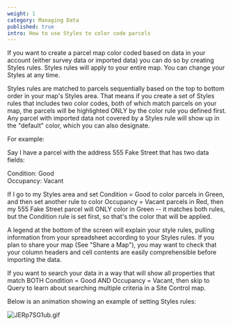 ```yaml
---
weight: 1
category: Managing Data
published: true
intro: How to use Styles to color code parcels
---
```

If you want to create a parcel map color coded based on data in your account (either survey data or imported data) you can do so by creating Styles rules. Styles rules will apply to your entire map. You can change your Styles at any time.

Styles rules are matched to parcels sequentially based on the top to bottom order in your map's Styles area. That means if you create a set of Styles rules that includes two color codes, both of which match parcels on your map, the parcels will be highlighted ONLY by the color rule you defined first. Any parcel with imported data not covered by a Styles rule will show up in the "default" color, which you can also designate.

For example:

Say I have a parcel with the address 555 Fake Street that has two data fields:

Condition: Good  
Occupancy: Vacant

If I go to my Styles area and set Condition = Good to color parcels in Green, and then set another rule to color Occupancy = Vacant parcels in Red, then my 555 Fake Street parcel will ONLY color in Green -- it matches both rules, but the Condition rule is set first, so that's the color that will be applied.

A legend at the bottom of the screen will explain your style rules, pulling information from your spreadsheet according to your Styles rules. If you plan to share your map (See "Share a Map"), you may want to check that your column headers and cell contents are easily comprehensible before importing the data.

If you want to search your data in a way that will show all properties that match BOTH Condition = Good AND Occupancy = Vacant, then skip to Query to learn about searching multiple criteria in a Site Control map.

Below is an animation showing an example of setting Styles rules: 

![JERp7SG1ub.gif]({{site.baseurl}}/img/JERp7SG1ub.gif)

